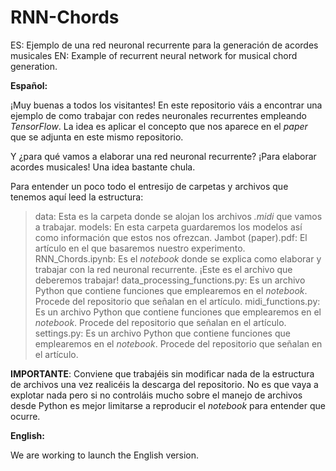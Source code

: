 # RNN-Chords
ES: Ejemplo de una red neuronal recurrente para la generación de acordes musicales
EN: Example of recurrent neural network for musical chord generation.

**Español:**

¡Muy buenas a todos los visitantes! En este repositorio váis a encontrar una ejemplo de como trabajar con redes neuronales recurrentes empleando *TensorFlow*. La idea es aplicar el concepto que nos aparece en el *paper* que se adjunta en este mismo repositorio.

Y ¿para qué vamos a elaborar una red neuronal recurrente? ¡Para elaborar acordes musicales! Una idea bastante chula.

Para entender un poco todo el entresijo de carpetas y archivos que tenemos aquí leed la estructura:

> data: Esta es la carpeta donde se alojan los archivos *.midi* que vamos a trabajar.
> models: En esta carpeta guardaremos los modelos así como información que estos nos ofrezcan.
> Jambot (paper).pdf: El artículo en el que basaremos nuestro experimento.
> RNN_Chords.ipynb: Es el *notebook* donde se explica como elaborar y trabajar con la red neuronal recurrente. ¡Este es el archivo que deberemos trabajar!
> data_processing_functions.py: Es un archivo Python que contiene funciones que emplearemos en el *notebook*. Procede del repositorio que señalan en el artículo.
> midi_functions.py: Es un archivo Python que contiene funciones que emplearemos en el *notebook*. Procede del repositorio que señalan en el artículo.
> settings.py: Es un archivo Python que contiene funciones que emplearemos en el *notebook*. Procede del repositorio que señalan en el artículo.

**IMPORTANTE**: Conviene que trabajéis sin modificar nada de la estructura de archivos una vez realicéis la descarga del repositorio. No es que vaya a explotar nada pero si no controláis mucho sobre el manejo de archivos desde Python es mejor limitarse a reproducir el *notebook* para entender que ocurre.

**English:**

We are working to launch the English version.
